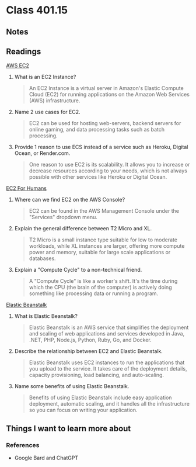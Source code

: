 # Class 401.15

## Notes

## Readings
[AWS EC2](https://aws.amazon.com/ec2/)

1. What is an EC2 Instance?

    > An EC2 Instance is a virtual server in Amazon's Elastic Compute Cloud (EC2) for running applications on the Amazon Web Services (AWS) infrastructure. 

2. Name 2 use cases for EC2.

    > EC2 can be used for hosting web-servers, backend servers for online gaming, and data processing tasks such as batch processing.

3. Provide 1 reason to use ECS instead of a service such as Heroku, Digital Ocean, or Render.com.

    > One reason to use EC2 is its scalability. It allows you to increase or decrease resources according to your needs, which is not always possible with other services like Heroku or Digital Ocean.

[EC2 For Humans](https://www.youtube.com/watch?v=lZMkgOMYYIg)

1. Where can we find EC2 on the AWS Console?

    > EC2 can be found in the AWS Management Console under the "Services" dropdown menu.

2. Explain the general difference between T2 Micro and XL.

    > T2 Micro is a small instance type suitable for low to moderate workloads, while XL instances are larger, offering more compute power and memory, suitable for large scale applications or databases.

3. Explain a "Compute Cycle" to a non-technical friend.

    > A "Compute Cycle" is like a worker's shift. It's the time during which the CPU (the brain of the computer) is actively doing something like processing data or running a program.

[Elastic Beanstalk](https://www.youtube.com/watch?v=SrwxAScdyT0)

1. What is Elastic Beanstalk?

    > Elastic Beanstalk is an AWS service that simplifies the deployment and scaling of web applications and services developed in Java, .NET, PHP, Node.js, Python, Ruby, Go, and Docker.

2. Describe the relationship between EC2 and Elastic Beanstalk.

    > Elastic Beanstalk uses EC2 instances to run the applications that you upload to the service. It takes care of the deployment details, capacity provisioning, load balancing, and auto-scaling.

3. Name some benefits of using Elastic Beanstalk.

    > Benefits of using Elastic Beanstalk include easy application deployment, automatic scaling, and it handles all the infrastructure so you can focus on writing your application.

## Things I want to learn more about

### References
- Google Bard and ChatGPT
